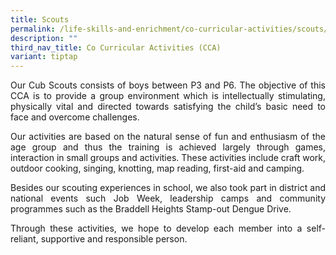 ```yaml
---
title: Scouts
permalink: /life-skills-and-enrichment/co-curricular-activities/scouts/
description: ""
third_nav_title: Co Curricular Activities (CCA)
variant: tiptap
---
```

<p align="justify">
Our Cub Scouts consists of boys between P3 and P6. The objective of this CCA is to provide a group environment which is intellectually stimulating, physically vital and directed towards satisfying the child’s basic need to face and overcome challenges.&nbsp;
</p>
  
<p align="justify">
Our activities are based on the natural sense of fun and enthusiasm of the age group and thus the training is achieved largely through games, interaction in small groups and activities. These activities include craft work, outdoor cooking, singing, knotting, map reading, first-aid and camping.&nbsp;</p>

<p align="justify">
Besides our scouting experiences in school, we also took part in district and national events such Job Week, leadership camps and community programmes such as the Braddell Heights Stamp-out Dengue Drive.&nbsp;</p>

  
<p align="justify">
Through these activities, we hope to develop each member into a self-reliant, supportive and responsible person. </p><p>
</p>